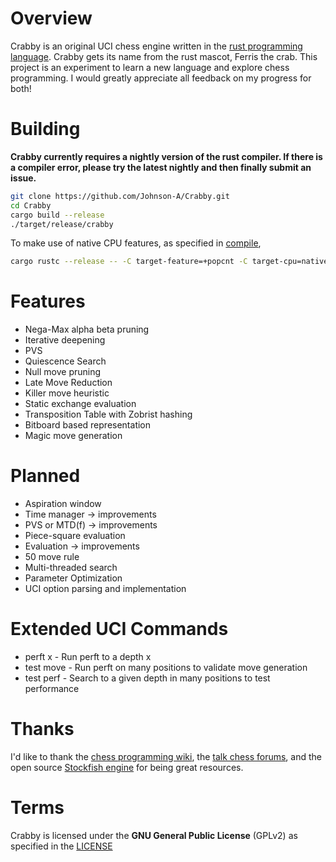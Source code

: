 # Overview
Crabby is an original UCI chess engine written in the [rust programming language](https://www.rust-lang.org/).
Crabby gets its name from the rust mascot, Ferris the crab.
This project is an experiment to learn a new language and explore chess programming.
I would greatly appreciate all feedback on my progress for both!

# Building
**Crabby currently requires a nightly version of the rust compiler. If there is a compiler error, please try the latest nightly and then finally submit an issue.**

```sh
git clone https://github.com/Johnson-A/Crabby.git
cd Crabby
cargo build --release
./target/release/crabby
```
To make use of native CPU features, as specified in [compile](compile), 

```sh
cargo rustc --release -- -C target-feature=+popcnt -C target-cpu=native
```

# Features
* Nega-Max alpha beta pruning
* Iterative deepening
* PVS
* Quiescence Search
* Null move pruning
* Late Move Reduction
* Killer move heuristic
* Static exchange evaluation
* Transposition Table with Zobrist hashing
* Bitboard based representation
* Magic move generation

# Planned
* Aspiration window
* Time manager -> improvements
* PVS or MTD(f) -> improvements
* Piece-square evaluation
* Evaluation -> improvements
* 50 move rule
* Multi-threaded search
* Parameter Optimization
* UCI option parsing and implementation

# Extended UCI Commands
* perft x - Run perft to a depth x
* test move - Run perft on many positions to validate move generation
* test perf - Search to a given depth in many positions to test performance

# Thanks
I'd like to thank the [chess programming wiki](https://chessprogramming.wikispaces.com),
the [talk chess forums](http://www.talkchess.com/forum/index.php), and the open source
[Stockfish engine](https://github.com/official-stockfish/Stockfish) for being great resources.

# Terms
Crabby is licensed under the **GNU General Public License** (GPLv2) as specified in the [LICENSE](LICENSE)
